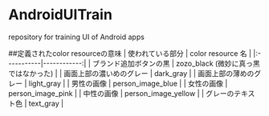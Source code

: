 # AndroidUITrain
repository for training UI of Android apps

##定義されたcolor resourceの意味
| 使われている部分 | color resource 名 |
|:-----------|------------:|
| ブランド追加ボタンの黒       | zozo_black (微妙に真っ黒ではなかった)        |
| 画面上部の濃いめのグレー     | dark_gray     |
| 画面上部の薄めのグレー        | light_gray        |
| 男性の画像          | person_image_blue          |
| 女性の画像       |  person_image_pink       |
| 中性の画像    |  person_image_yellow     |
| グレーのテキスト色     |  text_gray     |
